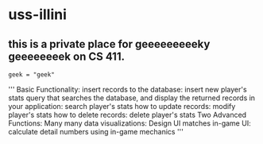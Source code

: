 # uss-illini

## this is a private place for geeeeeeeeeky geeeeeeeek on CS 411.
```
geek = "geek"
```

'''
Basic Functionality:
  insert records to the database: insert new player's stats
  query that searches the database, and display the returned records in your application: search player's stats
  how to update records: modify player's stats
  how to delete records: delete player's stats
Two Advanced Functions: 
  Many many data visualizations:
  Design UI matches in-game UI: calculate detail numbers using in-game mechanics
'''
